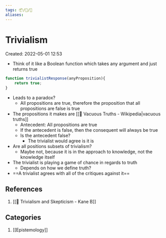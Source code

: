 ```yaml
---
tags: 📦/💭/🌿
aliases:
---
```

# Trivialism
Created: 2022-05-01 12:53


- Think of it like a Boolean function which takes any argument and just returns true
```js
function trivialistResponse(anyProposition){
	return true;
}
```
- Leads to a paradox?
	- All propositions are true, therefore the proposition that all propositions are false is true
- The propositions it makes are [[📃 Vacuous Truths - Wikipedia|vacuous truths]]
	- Antecedent: All propositions are true
	- If the antecedent is false, then the consequent will always be true
	- Is the antecedent false?
		- The trivialist would agree is it is
- Are all positions subsets of trivialism?
	- Maybe not, because it is in the approach to knowledge, not the knowledge itself
- The trivialist is playing a game of chance in regards to truth
	- Depends on how we define truth?
- ==A trivialist agrees with all of the critiques against it==

## References
1. [[🎥 Trivialism and Skepticism - Kane B]]
## Categories
1. [[Epistemology]]

